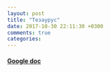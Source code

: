 ```yaml
---
layout: post
title: "Тезаурус"
date: 2017-10-30 22:11:30 +0300
comments: true
categories: 
---
```


#### [Google doc](https://docs.google.com/document/d/14rYhLNwtTv-54WAkvqFGUWthsPGG-NLMi5dzrpjlnf0/edit?usp=sharing)
